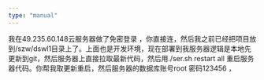 ```yaml
---
type: "manual"
---
```


我在49.235.60.148云服务器做了免密登录 ，你直接连，然后我之前已经把项目放到/szw/dswl1目录上了。上面也是开发环境，现在部署到我服务器逻辑是本地先更新到git，然后服务器上直接拉取最新代码，然后用./ser.sh restart all 重启服务器代码。你帮我取更新重启，然后服务器的数据库账号root 密码123456 ，